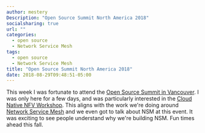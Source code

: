 ```yaml
---
author: mestery
Description: "Open Source Summit North America 2018"
socialsharing: true
url: ""
categories:
  - open source
  - Network Service Mesh
tags:
  - open source
  - Network Service Mesh
title: "Open Source Summit North America 2018"
date: 2018-08-29T09:48:51-05:00
---
```


This week I was fortunate to attend the [Open Source Summit in Vancouver](https://events.linuxfoundation.org/events/open-source-summit-north-america-2018/). I was only here for a few days, and was particularly interested in the [Cloud Native NFV Workshop](http://sched.co/FAWY). This aligns with the work we're doing around [Network Service Mesh](https://www.networkservicemesh.io/) and we even got to talk about NSM at this event. It was exciting to see people understand why we're building NSM. Fun times ahead this fall.